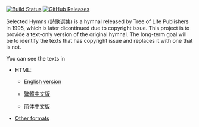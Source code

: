 <!--This README is auto-generated from `docs/README.md`. Do not edit this file directly.-->

[![Build Status](https://travis-ci.org/ickc/selected-hymns.svg?branch=master)](https://travis-ci.org/ickc/selected-hymns) [![GitHub Releases](https://img.shields.io/github/tag/ickc/selected-hymns.svg?label=github+release)](https://github.com/ickc/selected-hymns/releases)

Selected Hymns (詩歌選集) is a hymnal released by Tree of Life Publishers in 1995, which is later dicontinued due to copyright issue. This project is to provide a text-only version of the original hymnal. The long-term goal will be to identify the texts that has copyright issue and replaces it with one that is not.

You can see the texts in

-   HTML:

    -   [English version](en.html)

    -   [繁體中文版](zh-Hant.html)

    -   [简体中文版](zh-Hans.html)

-   [Other formats](https://github.com/ickc/selected-hymns/releases/latest)

